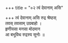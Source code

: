 +++
title = "०२ त्वं देवानाम् असि"

+++
त्वं देवानाम् असि रुद्र श्रेष्ठस्  
तवस् तवसाम् उग्रबाहो ।  
हृणीयसा मनसा मोदमान  
आ बभूविथ रुद्रस्य सूनोः ॥